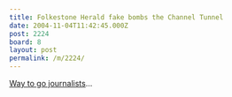 ```yaml
---
title: Folkestone Herald fake bombs the Channel Tunnel
date: 2004-11-04T11:42:45.000Z
post: 2224
board: 8
layout: post
permalink: /m/2224/
---
```

<a href="http://news.bbc.co.uk/2/hi/uk_news/england/kent/3981311.stm">Way to go journalists</a>...
